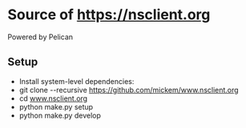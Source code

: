 # Source of https://nsclient.org

Powered by Pelican

## Setup

* Install system-level dependencies:
* git clone --recursive https://github.com/mickem/www.nsclient.org
* cd www.nsclient.org
* python make.py setup
* python make.py develop
